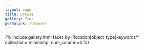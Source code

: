 ```yaml
---
layout: page
title: Browse
gallery: True
permalink: /browse/
---  
```



{% include gallery.html facet_by='location|object_type|keywords*' collection='minicomp' num_column=4 %}